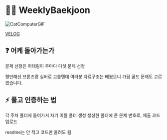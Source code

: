 # 🧑‍💻 WeeklyBaekjoon

![CatComputerGIF](https://github.com/AjouDev23/SummerMogakso24/assets/127942413/3bd20f53-aef6-4728-8748-c67042e9b9e6)

[VELOG](https://velog.io/@taerim0/24-1-%ED%95%98%EA%B3%84%EB%AA%A8%EA%B0%81%EC%86%8C-baekjoon-0-%EC%9B%8C%EB%B0%8D%EC%97%85)

## ❓ 어케 돌아가는가

문제 선정은 허태림이 주마다 다섯 문제 선정

웬만해선 브론즈랑 실버로 고를텐데 여러분 자료구조는 배웠으니 가끔 골드 문제도 고르겠습니다.

## ⚡ 풀고 인증하는 법

각 주차 폴더에 들어가서 자기 이름 폴더 생성
생성한 폴더에 푼 문제 번호로, 제출 코드 업로드

readme는 안 적고 코드만 올려도 됨
